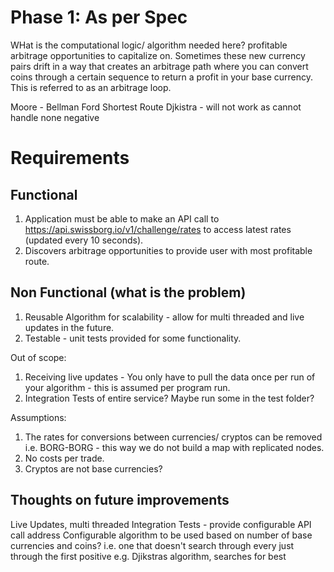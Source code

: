 # Phase 1: As per Spec

WHat is the computational logic/ algorithm needed here?
profitable arbitrage opportunities to capitalize on.
Sometimes these new currency pairs drift in a way that creates an arbitrage path where you can convert coins through a certain sequence to return a profit in your base currency. This is referred to as an arbitrage loop.

Moore - Bellman Ford
Shortest Route
Djkistra - will not work as cannot handle none negative

# Requirements

## Functional

1. Application must be able to make an API call to https://api.swissborg.io/v1/challenge/rates to access latest rates (updated every 10 seconds).
2. Discovers arbitrage opportunities to provide user with most profitable route.

## Non Functional (what is the problem)

1. Reusable Algorithm for scalability - allow for multi threaded and live updates in the future.
2. Testable - unit tests provided for some functionality.

Out of scope:

1. Receiving live updates - You only have to pull the data once per run of your algorithm - this is assumed per program run.
2. Integration Tests of entire service? Maybe run some in the test folder?

Assumptions:

1. The rates for conversions between currencies/ cryptos can be removed i.e. BORG-BORG - this way we do not build a map with replicated nodes.
2. No costs per trade.
3. Cryptos are not base currencies?

## Thoughts on future improvements

Live Updates, multi threaded
Integration Tests - provide configurable API call address
Configurable algorithm to be used based on number of base currencies and coins? i.e. one that doesn't search through every just through the first positive e.g. Djikstras algorithm, searches for best
